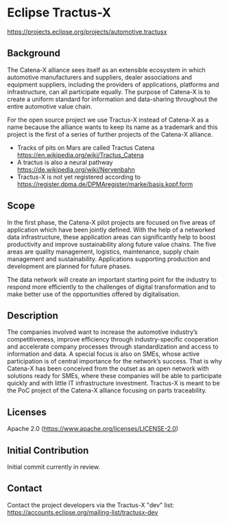 # Eclipse Tractus-X
https://projects.eclipse.org/projects/automotive.tractusx
 
## Background
The Catena-X alliance sees itself as an extensible ecosystem in which automotive manufacturers and suppliers, dealer associations and equipment suppliers, including the providers of applications, platforms and infrastructure, can all participate equally. The purpose of Catena-X is to create a uniform standard for information and data-sharing throughout the entire automotive value chain.
 
For the open source project we use Tractus-X instead of Catena-X as a name because the alliance wants to keep its name as a trademark and this project is the first of a series of further projects of the Catena-X alliance.

- Tracks of pits on Mars are called Tractus Catena https://en.wikipedia.org/wiki/Tractus_Catena
- A tractus is also a neural pathway https://de.wikipedia.org/wiki/Nervenbahn
- Tractus-X is not yet registered according to https://register.dpma.de/DPMAregister/marke/basis.kopf.form

## Scope
In the first phase, the Catena-X pilot projects are focused on five areas of application which have been jointly defined. With the help of a networked data infrastructure, these application areas can significantly help to boost productivity and improve sustainability along future value chains. The five areas are quality management, logistics, maintenance, supply chain management and sustainability. Applications supporting production and development are planned for future phases.
 
The data network will create an important starting point for the industry to respond more efficiently to the challenges of digital transformation and to make better use of the opportunities offered by digitalisation.
 
## Description
The companies involved want to increase the automotive industry’s competitiveness, improve efficiency through industry-specific cooperation and accelerate company processes through standardization and access to information and data. A special focus is also on SMEs, whose active participation is of central importance for the network’s success. That is why Catena-X has been conceived from the outset as an open network with solutions ready for SMEs, where these companies will be able to participate quickly and with little IT infrastructure investment. Tractus-X is meant to be the PoC project of the Catena-X alliance focusing on parts traceability.
 
## Licenses
Apache 2.0 (https://www.apache.org/licenses/LICENSE-2.0)

## Initial Contribution
Initial commit currently in review.

## Contact
Contact the project developers via the Tractus-X "dev" list: 
https://accounts.eclipse.org/mailing-list/tractusx-dev
